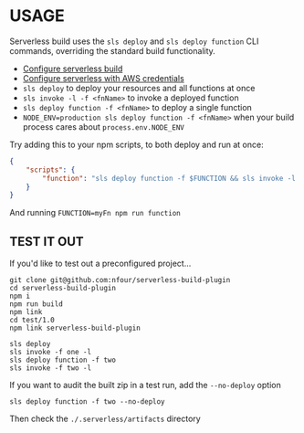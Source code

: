 # USAGE

Serverless build uses the `sls deploy` and `sls deploy function` CLI commands, overriding the standard build
functionality.

- [Configure serverless build](./Install%20&%20Config.md)
- [Configure serverless with AWS credentials](https://serverless.com/framework/docs/providers/aws/guide/credentials/)
- `sls deploy` to deploy your resources and all functions at once
- `sls invoke -l -f <fnName>` to invoke a deployed function
- `sls deploy function -f <fnName>` to deploy a single function
- `NODE_ENV=production sls deploy function -f <fnName>` when your build process cares about `process.env.NODE_ENV`

Try adding this to your npm scripts, to both deploy and run at once:
```json
{
    "scripts": {
        "function": "sls deploy function -f $FUNCTION && sls invoke -l -f $FUNCTION"
    }
}
```

And running `FUNCTION=myFn npm run function`

## TEST IT OUT

If you'd like to test out a preconfigured project...

```
git clone git@github.com:nfour/serverless-build-plugin
cd serverless-build-plugin
npm i
npm run build
npm link
cd test/1.0
npm link serverless-build-plugin

sls deploy
sls invoke -f one -l
sls deploy function -f two
sls invoke -f two -l
```

If you want to audit the built zip in a test run, add the `--no-deploy` option

```
sls deploy function -f two --no-deploy
```

Then check the `./.serverless/artifacts` directory
